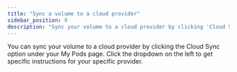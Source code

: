 ```yaml
---
title: "Sync a volume to a cloud provider"
sidebar_position: 9
description: "Sync your volume to a cloud provider by clicking 'Cloud Sync' on your My Pods page, then follow provider-specific instructions from the dropdown menu."
---
```


You can sync your volume to a cloud provider by clicking the Cloud Sync option under your My Pods page.
Click the dropdown on the left to get specific instructions for your specific provider.
